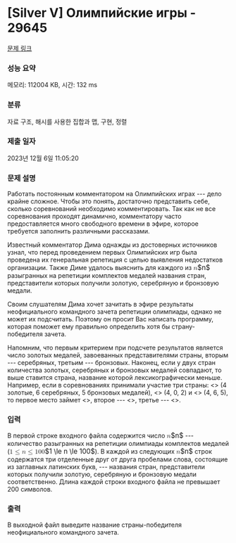 # [Silver V] Олимпийские игры - 29645 

[문제 링크](https://www.acmicpc.net/problem/29645) 

### 성능 요약

메모리: 112004 KB, 시간: 132 ms

### 분류

자료 구조, 해시를 사용한 집합과 맵, 구현, 정렬

### 제출 일자

2023년 12월 6일 11:05:20

### 문제 설명

<p>Работать постоянным комментатором на Олимпийских играх --- дело крайне сложное. Чтобы это понять, достаточно представить себе, сколько соревнований необходимо комментировать. Так как не все соревнования проходят динамично, комментатору часто предоставляется много свободного времени в эфире, которое требуется заполнить различными рассказами.</p>

<p>Известный комментатор Дима однажды из достоверных источников узнал, что перед проведением первых Олимпийских игр была проведена их генеральная репетиция с целью выявления недостатков организации. Также Диме удалось выяснить для каждого из <mjx-container class="MathJax" jax="CHTML" style="font-size: 109%; position: relative;"><mjx-math class="MJX-TEX" aria-hidden="true"><mjx-mi class="mjx-i"><mjx-c class="mjx-c1D45B TEX-I"></mjx-c></mjx-mi></mjx-math><mjx-assistive-mml unselectable="on" display="inline"><math xmlns="http://www.w3.org/1998/Math/MathML"><mi>n</mi></math></mjx-assistive-mml><span aria-hidden="true" class="no-mathjax mjx-copytext">$n$</span></mjx-container> разыгранных на репетиции комплектов медалей названия стран, представители которых получили золотую, серебряную и бронзовую медали.</p>

<p>Своим слушателям Дима хочет зачитать в эфире результаты неофициального командного зачета репетиции олимпиады, однако не может их подсчитать. Поэтому он просит Вас написать программу, которая поможет ему правильно определить хотя бы страну-победителя зачета.</p>

<p>Напомним, что первым критерием при подсчете результатов является число золотых медалей, завоеванных представителями страны, вторым --- серебряных, третьим --- бронзовых. Наконец, если у двух стран количества золотых, серебряных и бронзовых медалей совпадают, то выше ставится страна, название которой лексикографически меньше. Например, если в соревнованиях принимали участие три страны: <<RUSSIA>> (4 золотые, 6 серебряных, 5 бронзовых медалей), <<ALBANIA>> (4, 0, 2) и <<RUSIA>> (4, 6, 5), то первое место займет <<RUSIA>>, второе --- <<RUSSIA>>, третье --- <<ALBANIA>>.</p>

### 입력 

 <p>В первой строке входного файла содержится число <mjx-container class="MathJax" jax="CHTML" style="font-size: 109%; position: relative;"><mjx-math class="MJX-TEX" aria-hidden="true"><mjx-mi class="mjx-i"><mjx-c class="mjx-c1D45B TEX-I"></mjx-c></mjx-mi></mjx-math><mjx-assistive-mml unselectable="on" display="inline"><math xmlns="http://www.w3.org/1998/Math/MathML"><mi>n</mi></math></mjx-assistive-mml><span aria-hidden="true" class="no-mathjax mjx-copytext">$n$</span></mjx-container> --- количество разыгранных на репетиции олимпиады комплектов медалей (<mjx-container class="MathJax" jax="CHTML" style="font-size: 109%; position: relative;"><mjx-math class="MJX-TEX" aria-hidden="true"><mjx-mn class="mjx-n"><mjx-c class="mjx-c31"></mjx-c></mjx-mn><mjx-mo class="mjx-n" space="4"><mjx-c class="mjx-c2264"></mjx-c></mjx-mo><mjx-mi class="mjx-i" space="4"><mjx-c class="mjx-c1D45B TEX-I"></mjx-c></mjx-mi><mjx-mo class="mjx-n" space="4"><mjx-c class="mjx-c2264"></mjx-c></mjx-mo><mjx-mn class="mjx-n" space="4"><mjx-c class="mjx-c31"></mjx-c><mjx-c class="mjx-c30"></mjx-c><mjx-c class="mjx-c30"></mjx-c></mjx-mn></mjx-math><mjx-assistive-mml unselectable="on" display="inline"><math xmlns="http://www.w3.org/1998/Math/MathML"><mn>1</mn><mo>≤</mo><mi>n</mi><mo>≤</mo><mn>100</mn></math></mjx-assistive-mml><span aria-hidden="true" class="no-mathjax mjx-copytext">$1 \le n \le 100$</span></mjx-container>). В каждой из следующих <mjx-container class="MathJax" jax="CHTML" style="font-size: 109%; position: relative;"><mjx-math class="MJX-TEX" aria-hidden="true"><mjx-mi class="mjx-i"><mjx-c class="mjx-c1D45B TEX-I"></mjx-c></mjx-mi></mjx-math><mjx-assistive-mml unselectable="on" display="inline"><math xmlns="http://www.w3.org/1998/Math/MathML"><mi>n</mi></math></mjx-assistive-mml><span aria-hidden="true" class="no-mathjax mjx-copytext">$n$</span></mjx-container> строк содержатся три отделенные друг от друга пробелами слова, состоящие из заглавных латинских букв, --- названия стран, представители которых получили золотую, серебряную и бронзовую медали соответственно. Длина каждой строки входного файла не превышает 200 символов.</p>

### 출력 

 <p>В выходной файл выведите название страны-победителя неофициального командного зачета.</p>

